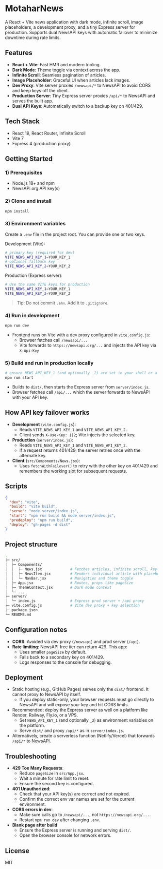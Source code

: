 # MotaharNews

A React + Vite news application with dark mode, infinite scroll, image placeholders, a development proxy, and a tiny Express server for production. Supports dual NewsAPI keys with automatic failover to minimize downtime during rate limits.

## Features
- __React + Vite__: Fast HMR and modern tooling.
- __Dark Mode__: Theme toggle via context across the app.
- __Infinite Scroll__: Seamless pagination of articles.
- __Image Placeholder__: Graceful UI when articles lack images.
- __Dev Proxy__: Vite server proxies `/newsapi/*` to NewsAPI to avoid CORS and keep keys off the client.
- __Production Server__: Tiny Express server proxies `/api/*` to NewsAPI and serves the built app.
- __Dual API Keys__: Automatically switch to a backup key on 401/429.

## Tech Stack
- React 19, React Router, Infinite Scroll
- Vite 7
- Express 4 (production proxy)

## Getting Started

### 1) Prerequisites
- Node.js 18+ and npm
- NewsAPI.org API key(s)

### 2) Clone and install
```bash
npm install
```

### 3) Environment variables
Create a `.env` file in the project root. You can provide one or two keys.

Development (Vite):
```bash
# primary key (required for dev)
VITE_NEWS_API_KEY_1=YOUR_KEY_1
# optional fallback key
VITE_NEWS_API_KEY_2=YOUR_KEY_2
```

Production (Express server):
```bash
# Use the same VITE keys for production
VITE_NEWS_API_KEY_1=YOUR_KEY_1
VITE_NEWS_API_KEY_2=YOUR_KEY_2
```

> Tip: Do not commit `.env`. Add it to `.gitignore`.

### 4) Run in development
```bash
npm run dev
```
- Frontend runs on Vite with a dev proxy configured in `vite.config.js`:
  - Browser fetches call `/newsapi/...`
  - Vite forwards to `https://newsapi.org/...` and injects the API key via `X-Api-Key`

### 5) Build and run in production locally
```bash
# ensure NEWS_API_KEY_1 (and optionally _2) are set in your shell or a .env loaded by your process manager
npm run start
```
- Builds to `dist/`, then starts the Express server from `server/index.js`.
- Browser fetches call `/api/...` which the server forwards to NewsAPI with your API key.

## How API key failover works
- __Development__ (`vite.config.js`):
  - Reads `VITE_NEWS_API_KEY_1` and `VITE_NEWS_API_KEY_2`.
  - Client sends `X-Use-Key: 1|2`; Vite injects the selected key.
- __Production__ (`server/index.js`):
  - Reads `VITE_NEWS_API_KEY_1` and `VITE_NEWS_API_KEY_2`.
  - If a request returns 401/429, the server retries once with the alternate key.
- __Client__ (`src/Components/News.jsx`):
  - Uses `fetchWithFailover()` to retry with the other key on 401/429 and remembers the working slot for subsequent requests.

## Scripts
```json
{
  "dev": "vite",
  "build": "vite build",
  "serve": "node server/index.js",
  "start": "npm run build && node server/index.js",
  "predeploy": "npm run build",
  "deploy": "gh-pages -d dist"
}
```

## Project structure
```bash
.
├─ src/
│  ├─ Components/
│  │  ├─ News.jsx             # Fetches articles, infinite scroll, key failover
│  │  ├─ NewsItem.jsx         # Renders individual article with placeholder image
│  │  └─ NavBar.jsx           # Navigation and theme toggle
│  ├─ App.jsx                 # Routes, props like pageSize
│  ├─ ThemeContext.jsx        # Dark mode context
│  └─ ...
├─ server/
│  └─ index.js                # Express prod server + /api proxy
├─ vite.config.js             # Vite dev proxy + key selection
├─ package.json
└─ README.md
```

## Configuration notes
- __CORS__: Avoided via dev proxy (`/newsapi`) and prod server (`/api`).
- __Rate limiting__: NewsAPI free tier can return 429. This app:
  - Uses smaller `pageSize` by default.
  - Falls back to a secondary key on 401/429.
  - Logs responses to the console for debugging.

## Deployment
- Static hosting (e.g., GitHub Pages) serves only the `dist/` frontend. It cannot proxy to NewsAPI by itself.
  - If you deploy static-only, your browser requests must go directly to NewsAPI and will expose your key and hit CORS limits.
- Recommended: deploy the Express server as well on a platform like Render, Railway, Fly.io, or a VPS.
  - Set `NEWS_API_KEY_1` (and optionally `_2`) as environment variables on the platform.
  - Serve `dist/` and proxy `/api/*` as in `server/index.js`.
- Alternatively, create a serverless function (Netlify/Vercel) that forwards `/api/*` to NewsAPI.

## Troubleshooting
- __429 Too Many Requests__:
  - Reduce `pageSize` in `src/App.jsx`.
  - Wait a minute for rate limit to reset.
  - Ensure the second key is configured.
- __401 Unauthorized__:
  - Check that your API key(s) are correct and not expired.
  - Confirm the correct env var names are set for the current environment.
- __CORS errors in dev__:
  - Make sure calls go to `/newsapi/...`, not `https://newsapi.org/...`.
  - Restart `npm run dev` after changing `.env`.
- __Blank page after build__:
  - Ensure the Express server is running and serving `dist/`.
  - Open the browser console for network errors.

## License
MIT
